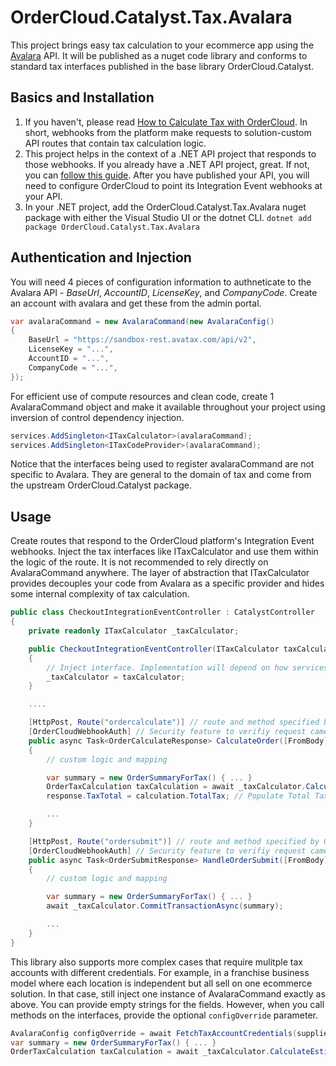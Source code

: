 ﻿# OrderCloud.Catalyst.Tax.Avalara

This project brings easy tax calculation to your ecommerce app using the [Avalara](https://www.avalara.com/us/en/index.html) API. It will be published as a nuget code library and conforms to standard tax interfaces published in the base library OrderCloud.Catalyst.

## Basics and Installation

1. If you haven't, please read [How to Calculate Tax with OrderCloud](https://ordercloud.io/knowledge-base/how-to-calculate-tax-with-ordercloud). In short, webhooks from the platform make requests to solution-custom API routes that contain tax calculation logic. 
2. This project helps in the context of a .NET API project that responds to those webhooks. If you already have a .NET API project, great. If not, you can [follow this guide](https://ordercloud.io/knowledge-base/start-dotnet-middleware-from-scratch). After you have published your API, you will need to configure OrderCloud to point its Integration Event webhooks at your API. 
3. In your .NET project, add the OrderCloud.Catalyst.Tax.Avalara nuget package with either the Visual Studio UI or the dotnet CLI.
`dotnet add package OrderCloud.Catalyst.Tax.Avalara`

## Authentication and Injection

You will need 4 pieces of configuration information to authneticate to the Avalara API - *BaseUrl*, *AccountID*, *LicenseKey*, and *CompanyCode*. Create an account with avalara and get these from the admin portal.

```c#
var avalaraCommand = new AvalaraCommand(new AvalaraConfig()
{
	BaseUrl = "https://sandbox-rest.avatax.com/api/v2",
	LicenseKey = "...",
	AccountID = "...",
	CompanyCode = "...",
});
```

For efficient use of compute resources and clean code, create 1 AvalaraCommand object and make it available throughout your project using inversion of control dependency injection. 

```c#
services.AddSingleton<ITaxCalculator>(avalaraCommand);
services.AddSingleton<ITaxCodeProvider>(avalaraCommand);
```

Notice that the interfaces being used to register avalaraCommand are not specific to Avalara. They are general to the domain of tax and come from the upstream OrderCloud.Catalyst package. 


## Usage 

Create routes that respond to the OrderCloud platform's Integration Event webhooks. Inject the tax interfaces like ITaxCalculator and use them within the logic of the route. It is not recommended to rely directly on AvalaraCommand anywhere. The layer of abstraction that ITaxCalculator provides decouples your code from Avalara as a specific provider and hides some internal complexity of tax calculation.

```c#
public class CheckoutIntegrationEventController : CatalystController
{
	private readonly ITaxCalculator _taxCalculator;

	public CheckoutIntegrationEventController(ITaxCalculator taxCalculator)
	{
		// Inject interface. Implementation will depend on how services were registered, AvalaraCommand in this case.
		_taxCalculator = taxCalculator; 
	}

	....

	[HttpPost, Route("ordercalculate")] // route and method specified by OrderCloud platform
	[OrderCloudWebhookAuth] // Security feature to verifiy request came from Ordercloud.
	public async Task<OrderCalculateResponse> CalculateOrder([FromBody] OrderCalculatePayload<CheckoutConfig> payload)
	{
		// custom logic and mapping 

		var summary = new OrderSummaryForTax() { ... }
		OrderTaxCalculation taxCalculation = await _taxCalculator.CalculateEstimateAsync(summary);
		response.TaxTotal = calculation.TotalTax; // Populate Total Tax field on the Order

		...
	}

	[HttpPost, Route("ordersubmit")] // route and method specified by OrderCloud platform
	[OrderCloudWebhookAuth] // Security feature to verifiy request came from Ordercloud.
	public async Task<OrderSubmitResponse> HandleOrderSubmit([FromBody] OrderCalculatePayload<CheckoutConfig> payload)
	{
		// custom logic and mapping 

		var summary = new OrderSummaryForTax() { ... }
		await _taxCalculator.CommitTransactionAsync(summary);

		...
	}
}
```

This library also supports more complex cases that require mulitple tax accounts with different credentials. For example, in a franchise business model where each location is independent but all sell on one ecommerce solution. In that case, still inject one instance of AvalaraCommand exactly as above. You can provide empty strings for the fields. However, when you call methods on the interfaces, provide the optional `configOverride` parameter. 

```c#
AvalaraConfig configOverride = await FetchTaxAccountCredentials(supplierID);
var summary = new OrderSummaryForTax() { ... }
OrderTaxCalculation taxCalculation = await _taxCalculator.CalculateEstimateAsync(summary, configOverride);
```
